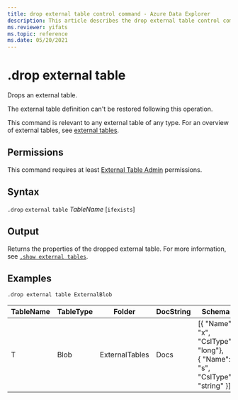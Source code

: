 ```yaml
---
title: drop external table control command - Azure Data Explorer
description: This article describes the drop external table control command in Azure Data Explorer 
ms.reviewer: yifats
ms.topic: reference
ms.date: 05/20/2021
---
```

# .drop external table

Drops an external table.

The external table definition can't be restored following this operation.

This command is relevant to any external table of any type. For an overview of external tables, see [external tables](../query/schema-entities/externaltables.md).

## Permissions

This command requires at least [External Table Admin](access-control/role-based-access-control.md) permissions.

## Syntax  

`.drop` `external` `table` *TableName* [`ifexists`]

## Output

Returns the properties of the dropped external table. For more information, see [`.show external tables`](show-external-tables.md).

## Examples

```kusto
.drop external table ExternalBlob
```

| TableName | TableType | Folder         | DocString | Schema       | Properties |
|-----------|-----------|----------------|-----------|-----------------------------------------------------|------------|
| T         | Blob      | ExternalTables | Docs      | [{ "Name": "x",  "CslType": "long"},<br> { "Name": "s",  "CslType": "string" }] | {}         |
